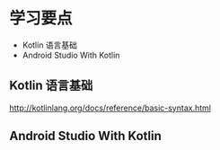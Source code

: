 # 学习要点

- Kotlin 语言基础
- Android Studio With Kotlin



## Kotlin 语言基础
<http://kotlinlang.org/docs/reference/basic-syntax.html>


## Android Studio With Kotlin
